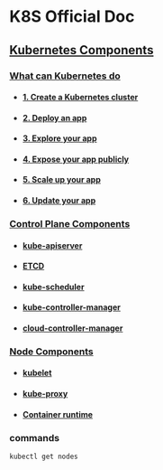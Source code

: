 # K8S Official Doc

## [Kubernetes Components](https://kubernetes.io/docs/concepts/overview/components/)

### [What can Kubernetes do](https://kubernetes.io/docs/tutorials/kubernetes-basics/)

- #### [1. Create a Kubernetes cluster](https://kubernetes.io/docs/tutorials/kubernetes-basics/create-cluster/cluster-intro/)

- #### [2. Deploy an app](https://kubernetes.io/docs/tutorials/kubernetes-basics/deploy-app/deploy-intro/)

- #### [3. Explore your app](https://kubernetes.io/docs/tutorials/kubernetes-basics/explore/explore-intro/)

- #### [4. Expose your app publicly](https://kubernetes.io/docs/tutorials/kubernetes-basics/expose/expose-intro/)

- #### [5. Scale up your app](https://kubernetes.io/docs/tutorials/kubernetes-basics/scale/scale-intro/)

- #### [6. Update your app](https://kubernetes.io/docs/tutorials/kubernetes-basics/update/update-intro/)

### [Control Plane Components](https://kubernetes.io/docs/concepts/overview/components/#control-plane-components)

- #### [kube-apiserver](https://kubernetes.io/docs/concepts/overview/components/#kube-apiserver)

- #### [ETCD](https://kubernetes.io/docs/concepts/overview/components/#etcd)

- #### [kube-scheduler](https://kubernetes.io/docs/concepts/overview/components/#kube-scheduler)

- #### [kube-controller-manager](https://kubernetes.io/docs/concepts/overview/components/#kube-controller-manager)

- #### [cloud-controller-manager](https://kubernetes.io/docs/concepts/overview/components/#cloud-controller-manager)

### [Node Components](https://kubernetes.io/docs/concepts/overview/components/#node-components)

- #### [kubelet](https://kubernetes.io/docs/concepts/overview/components/#kubelet)

- #### [kube-proxy](https://kubernetes.io/docs/concepts/overview/components/#kube-proxy)

- #### [Container runtime](https://kubernetes.io/docs/concepts/overview/components/#container-runtime)

### commands

```bash
kubectl get nodes
```
